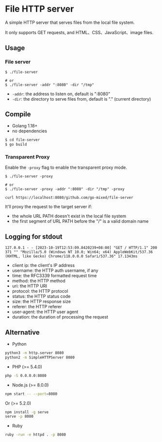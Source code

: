 # File HTTP server

A simple HTTP server that serves files from the local file system.

It only supports GET requests, and HTML、CSS、JavaScript、image files. 

## Usage

### File server
```
$ ./file-server

# or
$ ./file-server -addr ":8080" -dir "/tmp"
```
- `-addr`: the address to listen on, default is ":8080"
- `-dir`: the directory to serve files from, default is "." (current directory)

## Compile

- Golang 1.18+
- no dependencies

```bash
$ cd file-server
$ go build
```

### Transparent Proxy

Enable the `-proxy` flag to enable the transparent proxy mode.
```
$ ./file-server -proxy

# or
$ ./file-server -proxy -addr ":8080" -dir "/tmp" -proxy

```

```
curl https://localhost:8080/github.com/go-mixed/file-server
```

It'll proxy the request to the target server if:
- the whole URL PATH doesn't exist in the local file system
- the first segment of URL PATH before the "/" is a valid domain name


## Logging for stdout

```
127.0.0.1 - - [2023-10-19T12:53:09.8420239+08:00] "GET / HTTP/1.1" 200 371 "" "Mozilla/5.0 (Windows NT 10.0; Win64; x64) AppleWebKit/537.36 (KHTML, like Gecko) Chrome/118.0.0.0 Safari/537.36" 17.1343ms
```
- client ip: the client's IP address
- username: the HTTP auth username, if any
- time: the RFC3339 formatted request time
- method: the HTTP method
- uri: the HTTP URI
- protocol: the HTTP protocol
- status: the HTTP status code
- size: the HTTP response size
- referer: the HTTP referer
- user-agent: the HTTP user agent
- duration: the duration of processing the request


## Alternative
- Python
```bash
python3 -m http.server 8080
python2 -m SimpleHTTPServer 8080
```

- PHP (>= 5.4.0)
```bash
php -S 0.0.0.0:8080
```

- Node.js (>= 8.0.0)
```bash
npm start -- --port=8080
```
Or (>= 5.2.0)
```bash
npm install -g serve
serve -p 8080
```

- Ruby
```bash
ruby -run -e httpd . -p 8080
```
